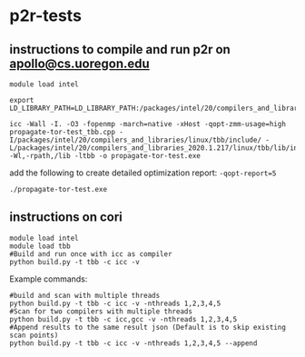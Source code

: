 # p2r-tests

## instructions to compile and run p2r on apollo@cs.uoregon.edu

```
module load intel

export LD_LIBRARY_PATH=LD_LIBRARY_PATH:/packages/intel/20/compilers_and_libraries_2020.1.217/linux/tbb/lib/intel64_lin/gcc4.8/

icc -Wall -I. -O3 -fopenmp -march=native -xHost -qopt-zmm-usage=high propagate-tor-test_tbb.cpp -I/packages/intel/20/compilers_and_libraries/linux/tbb/include/ -L/packages/intel/20/compilers_and_libraries_2020.1.217/linux/tbb/lib/intel64_lin/gcc4.8/ -Wl,-rpath,/lib -ltbb -o propagate-tor-test.exe
```

add the following to create detailed optimization report: `-qopt-report=5`

```./propagate-tor-test.exe```


## instructions on cori
```
module load intel
module load tbb
#Build and run once with icc as compiler
python build.py -t tbb -c icc -v
```
Example commands:
```
#build and scan with multiple threads
python build.py -t tbb -c icc -v -nthreads 1,2,3,4,5
#Scan for two compilers with multiple threads
python build.py -t tbb -c icc,gcc -v -nthreads 1,2,3,4,5
#Append results to the same result json (Default is to skip existing scan points)
python build.py -t tbb -c icc -v -nthreads 1,2,3,4,5 --append
```
